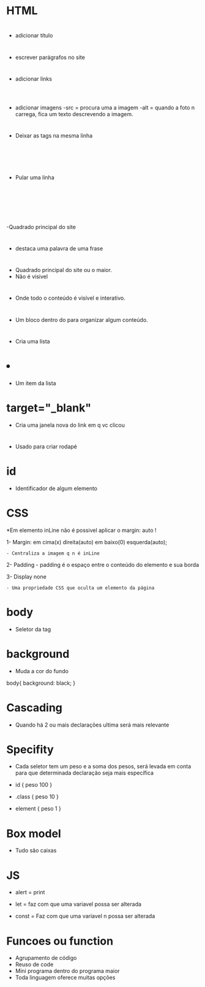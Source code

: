# HTML

# <h1> </h1>

- adicionar título

# <p> </p>

- escrever parágrafos no site

# <a> </a>

- adicionar links

# <img>
- adicionar imagens 
-src = procura uma a imagem
-alt = quando a foto n carrega, fica um texto descrevendo a imagem.

# <a> <b> </b> </a>

- Deixar as tags na mesma linha 

# </br>

- Pular uma linha 

# <header>

-Quadrado principal do site

# <span>

- destaca uma palavra de uma frase

# <Head>

- Quadrado principal do site ou o maior.
- Não é visivel

# <Body>

- Onde todo o conteúdo é visível e interativo.

 # <div>

- Um bloco dentro do <body> para organizar algum conteúdo.

# <ul>

- Cria uma lista 

# <li>

- Um item da lista

# target="_blank"

- Cria uma janela nova do link em q vc clicou

# <footer>

- Usado para criar rodapé

# id 

- Identificador de algum elemento







# CSS

*Em elemento inLine não é possivel aplicar o margin: auto !


1- Margin: em cima(x) direita(auto) em baixo(0) esquerda(auto);

    - Centraliza a imagem q n é inLine

2- Padding
    - padding é o espaço entre o conteúdo do elemento e sua borda

3- Display none

    - Uma propriedade CSS que oculta um elemento da página

# body

- Seletor da tag 

# background

- Muda a cor do fundo

body{
    background: black;
}

# Cascading

- Quando há 2 ou mais declarações ultima será mais relevante

# Specifity

- Cada seletor tem um peso e a soma dos pesos, será levada em conta para que determinada declaração seja mais específica

- id { peso 100 }
- .class { peso 10 }
- element { peso 1 }

# Box model 

- Tudo são caixas




# JS

- alert = print

- let = faz com que uma variavel possa ser alterada

- const = Faz com que uma variavel n possa ser alterada

# Funcoes ou function

- Agrupamento de código
- Reuso de code
- Mini programa dentro do programa maior
- Toda linguagem oferece muitas opções

